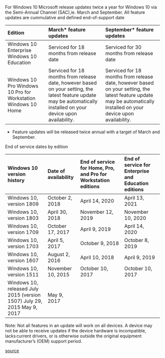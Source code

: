 
For Windows 10 Microsoft release updates twice a year for Windows 10 via the Semi-Annual Channel (SAC),ie. March and September. 
All feature updates are cummulative and defined end-of-support date


|Edition 	| March* feature updates 	|September* feature updates|
| :--- | :--- |:--- |
|Windows 10 Enterprise  Windows 10 Education	|Serviced for 18 months from release date	|Serviced for 30 months from release date|
|Windows 10 Pro Windows 10 Pro for Workstation Windows 10 Home |Serviced for 18 months from release date, however based on your setting, the latest feature update may be automatically installed on your device upon availability.	|Serviced for 18 months from release date, however based on your setting, the latest feature update may be automatically installed on your device upon availability.|

* Feature updates will be released twice annual with a target of March and September.



End of service dates by edition

|Windows 10 version history	|Date of availability	|End of service for Home, Pro, and Pro for Workstation editions	|End of service for Enterprise and Education editions|
| :--- | :--- |:--- |:--- |
|Windows 10, version 1809	|October 2, 2018	|April 14, 2020	|April 13, 2021|
|Windows 10, version 1803	|April 30, 2018	|November 12, 2019	|November 10, 2020|
|Windows 10, version 1709	|October 17, 2017	|April 9, 2019	|April 14, 2020|
|Windows 10, version 1703	|April 5, 2017	|October 9, 2018	|October 8, 2019|
|Windows 10, version 1607	|August 2, 2016	|April 10, 2018	|April 9, 2019|
|Windows 10, version 1511	|November 10, 2015	|October 10, 2017	|October 10, 2017|
Windows 10, released July 2015 (version 1507)	July 29, 2015	May 9, 2017 	|May 9, 2017|

Note: Not all features in an update will work on all devices. A device may not be able to receive updates if the device hardware is incompatible, lacks current drivers, or is otherwise outside the original equipment manufacturer’s (OEM) support period. 

[source](https://support.microsoft.com/en-in/help/13853/windows-lifecycle-fact-sheet)

